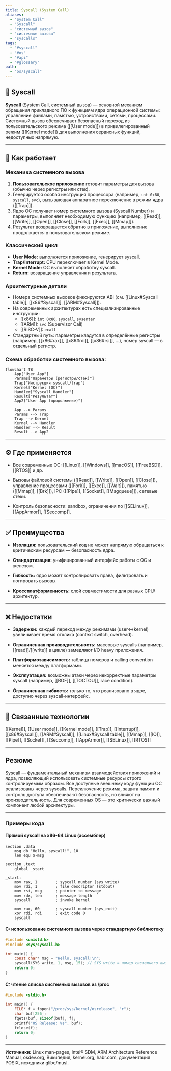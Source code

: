 ```yaml
---
title: Syscall (System Call)
aliases:
  - "System Call"
  - "Syscall"
  - "системный вызов"
  - "системные вызовы"
  - "syscalls"
tags:
  - "#syscall"
  - "#os"
  - "#api"
  - "#glossary"
path:
  - "os/syscall"
---
```


## 📌 Syscall

**Syscall** (System Call, системный вызов) — основной механизм обращения прикладного ПО к функциям ядра операционной системы: управление файлами, памятью, устройствами, сетями, процессами. Системный вызов обеспечивает безопасный переход из пользовательского режима ([[User mode]]) в привилегированный режим ([[Kernel mode]]) для выполнения сервисных функций, недоступных напрямую.

---

## 🧠 Как работает

### Механика системного вызова

1. **Пользовательское приложение** готовит параметры для вызова (обычно через регистры или стек).
2. Генерируется особая инструкция процессора (например, `int 0x80`, `syscall`, `svc`), вызывающая аппаратное переключение в режим ядра ([[Trap]]).
3. Ядро ОС получает номер системного вызова (Syscall Number) и параметры, выполняет необходимую функцию (например, [[Read]], [[Write]], [[Open]], [[Close]], [[Fork]], [[Exec]], [[Mmap]]).
4. Результат возвращается обратно в приложение, выполнение продолжается в пользовательском режиме.

### Классический цикл

- **User Mode:** выполняется приложение, генерирует syscall.
- **Trap/Interrupt:** CPU переключает в Kernel Mode.
- **Kernel Mode:** ОС выполняет обработку syscall.
- **Return:** возвращение управления и результата.

### Архитектурные детали

- Номера системных вызовов фиксируются ABI (см. [[Linux#Syscall table]], [[x86#Syscall]], [[ARM#Syscall]]).
- На современных архитектурах есть специализированные инструкции:  
  - [[x86]]: `int 0x80`, `syscall`, `sysenter`
  - [[ARM]]: `svc` (Supervisor Call)
  - [[RISC-V]]: `ecall`
- Стандартный путь: параметры кладутся в определённые регистры (например, [[x86#rax]], [[x86#rdi]], [[x86#rsi]], ...), номер syscall — в отдельный регистр.

### Схема обработки системного вызова:

```mermaid
flowchart TB
    App["User App"]
    Params["Параметры (регистры/стек)"]
    Trap["Инструкция syscall/trap"]
    Kernel["Kernel (ОС)"]
    Handler["Syscall Handler"]
    Result["Результат"]
    App2["User App (продолжение)"]

    App --> Params
    Params --> Trap
    Trap --> Kernel
    Kernel --> Handler
    Handler --> Result
    Result --> App2
````

---

## ⚙️ Где применяется

- Все современные ОС: [[Linux]], [[Windows]], [[macOS]], [[FreeBSD]], [[RTOS]] и др.
    
- Вызовы файловой системы ([[Read]], [[Write]], [[Open]], [[Close]]), управление процессами ([[Fork]], [[Exec]], [[Wait]]), памятью ([[Mmap]], [[Brk]]), IPC ([[Pipe]], [[Socket]], [[Msgqueue]]), сетевые стеки.
    
- Контроль безопасности: sandbox, ограничения по [[SELinux]], [[AppArmor]], [[Seccomp]].
    

---

## ✅ Преимущества

- **Изоляция:** пользовательский код не может напрямую обращаться к критическим ресурсам — безопасность ядра.
    
- **Стандартизация:** унифицированный интерфейс работы с ОС и железом.
    
- **Гибкость:** ядро может контролировать права, фильтровать и логировать вызовы.
    
- **Кроссплатформенность:** слой совместимости для разных CPU/архитектур.
    

---

## ❌ Недостатки

- **Задержки:** каждый переход между режимами (user↔kernel) увеличивает время отклика (context switch, overhead).
    
- **Ограниченная производительность:** массовые syscalls (например, [[read]]/[[write]] в цикле) замедляют I/O heavy приложения.
    
- **Платформозависимость:** таблица номеров и calling convention меняется между платформами.
    
- **Эксплуатация:** возможны атаки через некорректные параметры syscall (например, [[BOF]], [[TOCTOU]], race condition).
    
- **Ограниченная гибкость:** только то, что реализовано в ядре, доступно через syscall-интерфейс.
    

---

## 🔗 Связанные технологии

[[Kernel]], [[User mode]], [[Kernel mode]], [[Trap]], [[Interrupt]], [[x86#Syscall]], [[ARM#Syscall]], [[Linux#Syscall table]], [[Mmap]], [[IO]], [[Pipe]], [[Socket]], [[Seccomp]], [[AppArmor]], [[SELinux]], [[RTOS]]

---

## Резюме

Syscall — фундаментальный механизм взаимодействия приложений и ядра, позволяющий использовать системные ресурсы строго контролируемым образом. Все доступные внешнему коду функции ОС реализованы через syscalls. Переключение режима, защита памяти и контроль доступа обеспечивают безопасность, но влияют на производительность. Для современных OS — это критически важный компонент любой архитектуры.

---

### Примеры кода

#### Прямой syscall на x86-64 Linux (ассемблер)

```assembly
section .data
    msg db "Hello, syscall!", 10
    len equ $-msg

section .text
    global _start

_start:
    mov rax, 1        ; syscall number (sys_write)
    mov rdi, 1        ; file descriptor (stdout)
    mov rsi, msg      ; pointer to message
    mov rdx, len      ; message length
    syscall           ; invoke kernel

    mov rax, 60       ; syscall number (sys_exit)
    xor rdi, rdi      ; exit code 0
    syscall
```

#### C: использование системного вызова через стандартную библиотеку

```c
#include <unistd.h>
#include <sys/syscall.h>

int main() {
    const char* msg = "Hello, syscall!\n";
    syscall(SYS_write, 1, msg, 15); // SYS_write = номер системного вызова
    return 0;
}
```

#### C: чтение списка системных вызовов из /proc

```c
#include <stdio.h>

int main() {
    FILE* f = fopen("/proc/sys/kernel/osrelease", "r");
    char buf[256];
    fgets(buf, sizeof(buf), f);
    printf("OS Release: %s", buf);
    fclose(f);
    return 0;
}
```

---

**Источники:** Linux man-pages, Intel® SDM, ARM Architecture Reference Manual, osdev.org, Википедия, kernel.org, habr.com, документация POSIX, исходники glibc/musl.